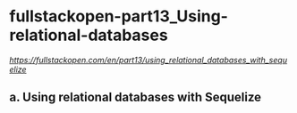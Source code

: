 # fullstackopen-part13_Using-relational-databases

_https://fullstackopen.com/en/part13/using_relational_databases_with_sequelize_

## a. Using relational databases with Sequelize
